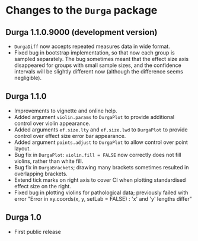 # Changes to the `Durga` package

## Durga 1.1.0.9000 (development version)

* `DurgaDiff` now accepts repeated measures data in wide format.
* Fixed bug in bootstrap implementation, so that now each group is sampled separately. The bug sometimes meant that the effect size axis disappeared for groups with small sample sizes, and the confidence intervals will be slightly different now (although the difference seems negligible).

## Durga 1.1.0

* Improvements to vignette and online help.
* Added argument `violin.params` to `DurgaPlot` to provide additional control over violin appearance.
* Added arguments `ef.size.lty` and `ef.size.lwd` to `DurgaPlot` to provide control over effect size error bar appearance. 
* Added argument `points.adjust` to `DurgaPlot` to allow control over point layout.
* Bug fix in `DurgaPlot`: `violin.fill = FALSE` now correctly does not fill violins, rather than white fill.
* Bug fix in `DurgaBrackets`; drawing many brackets sometimes resulted in overlapping brackets.
* Extend tick marks on right axis to cover CI when plotting standardised effect size on the right.
* Fixed bug in plotting violins for pathological data; previously failed with error "Error in xy.coords(x, y, setLab = FALSE) : 'x' and 'y' lengths differ"

## Durga 1.0

* First public release
